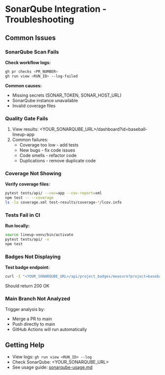 # SonarQube Integration - Troubleshooting

## Common Issues

### SonarQube Scan Fails

**Check workflow logs:**
```bash
gh pr checks <PR_NUMBER>
gh run view <RUN_ID> --log-failed
```

**Common causes:**
- Missing secrets (SONAR_TOKEN, SONAR_HOST_URL)
- SonarQube instance unavailable
- Invalid coverage files

### Quality Gate Fails

1. View results: <YOUR_SONARQUBE_URL>/dashboard?id=baseball-lineup-app
2. Common failures:
   - Coverage too low - add tests
   - New bugs - fix code issues
   - Code smells - refactor code
   - Duplications - remove duplicate code

### Coverage Not Showing

**Verify coverage files:**
```bash
pytest tests/api/ --cov=app --cov-report=xml
npm test -- --coverage
ls -la coverage.xml test-results/coverage-*/lcov.info
```

### Tests Fail in CI

**Run locally:**
```bash
source lineup-venv/bin/activate
pytest tests/api/ -v
npm test
```

### Badges Not Displaying

**Test badge endpoint:**
```bash
curl -I "<YOUR_SONARQUBE_URL>/api/project_badges/measure?project=baseball-lineup-app&metric=alert_status"
```

Should return 200 OK

### Main Branch Not Analyzed

Trigger analysis by:
- Merge a PR to main
- Push directly to main
- GitHub Actions will run automatically

## Getting Help

- View logs: `gh run view <RUN_ID> --log`
- Check SonarQube: <YOUR_SONARQUBE_URL>
- See usage guide: [sonarqube-usage.md](sonarqube-usage.md)